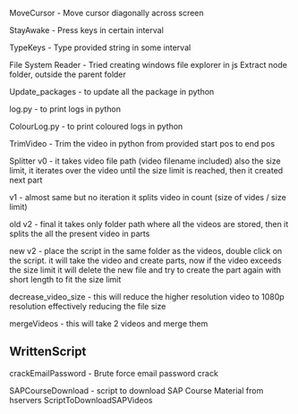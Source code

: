 MoveCursor - Move cursor diagonally across screen

StayAwake -  Press keys in certain interval

TypeKeys - Type provided string in some interval

File System Reader - Tried creating windows file explorer in js
    Extract node folder, outside the parent folder

Update_packages - to update all the package in python

log.py - to print logs in python

ColourLog.py - to print coloured logs in python

TrimVideo - Trim the video in python from provided start pos to end pos

Splitter v0 - it takes video file path (video filename included) also the size limit, it iterates over the video until the size limit is reached, then it created next part

v1 - almost same but no iteration it splits video in count (size of vides / size limit)

old v2 - final it takes only folder path where all the videos are stored, then it splits the all the present video in parts

new v2 - place the script in the same folder as the videos, double click on the script. it will take the video and create parts, now if the video exceeds the size limit it will delete the new file and try to create the part again with short length to fit the size limit

decrease_video_size - this will reduce the higher resolution video to 1080p resolution effectively reducing the file size

mergeVideos - this will take 2 videos and merge them

## WrittenScript

crackEmailPassword - Brute force email password crack

SAPCourseDownload - script to download SAP Course Material from hservers
ScriptToDownloadSAPVideos
